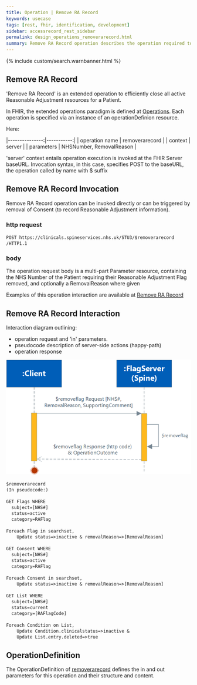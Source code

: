 ```yaml
---
title: Operation | Remove RA Record
keywords: usecase
tags: [rest, fhir, identification, development]
sidebar: accessrecord_rest_sidebar
permalink: design_operations_removerarecord.html
summary: Remove RA Record operation describes the operation required to remove (soft delete) a Reasonable Adjustment Flag entirely, including all Adjustments, Impairments and Consents on the Spine via the FHIR&reg; Reasonable Adjustments API
---
```

{% include custom/search.warnbanner.html %}

## Remove RA Record ##

'Remove RA Record' is an extended operation to efficiently close all active Reasonable Adjustment resources for a Patient.

In FHIR, the extended operations paradigm is defined at [Operations](http://hl7.org/fhir/operations.html). Each operation is specified via an instance of an operationDefinion resource.

Here:

|---------------:|-----------:|
| operation name | removerarecord |
| context        | server     |
| parameters     | NHSNumber, RemovalReason |

'server' context entails operation execution is invoked at the FHIR Server baseURL. Invocation syntax, in this case, specifies POST to the baseURL, the operation called by name with $ suffix

## Remove RA Record Invocation ##

Remove RA Record operation can be invoked directly or can be triggered by removal of Consent (to record Reasonable Adjustment information).

### http request ###
```
POST https://clinicals.spineservices.nhs.uk/STU3/$removerarecord /HTTP1.1
```
### body ###
The operation request body is a multi-part Parameter resource, containing the NHS Number of the Patient requiring their Reasonable Adjustment Flag removed, and optionally a RemovalReason where given

Examples of this operation interaction are available at [Remove RA Record](/design_usecases_RemoveRARecord.html)

## Remove RA Record Interaction ##

Interaction diagram outlining:
* operation request and 'in' parameters.
* pseudocode description of server-side actions (happy-path) 
* operation response

<img src="images/sequenceDiagrams/RemoveFlag.png">

```
$removerarecord
(In pseudocode:)

GET Flags WHERE
  subject=[NHS#]
  status=active
  category=RAFlag

Foreach Flag in searchset, 
    Update status=>inactive & removalReason=>[RemovalReason]

GET Consent WHERE
  subject=[NHS#]
  status=active
  category=RAFlag

Foreach Consent in searchset, 
    Update status=>inactive & removalReason=>[RemovalReason]

GET List WHERE
  subject=[NHS#]
  status=current
  category=[RAFlagCode]

Foreach Condition on List, 
    Update Condition.clinicalstatus=>inactive &
    Update List.entry.deleted=>true
```

## OperationDefinition ##

The OperationDefinition of [removerarecord](/explore_removeflag_operation.html) defines the in and out parameters for this operation and their structure and content.
